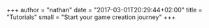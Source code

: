 +++
author = "nathan"
date = "2017-03-01T20:29:44+02:00"
title = "Tutorials"
small = "Start your game creation journey"
+++
